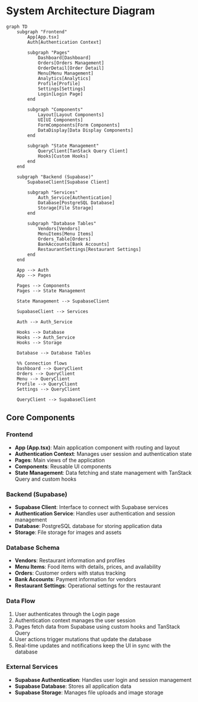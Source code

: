 
# System Architecture Diagram

```mermaid
graph TD
    subgraph "Frontend"
        App[App.tsx]
        Auth[Authentication Context]
        
        subgraph "Pages"
            Dashboard[Dashboard]
            Orders[Orders Management]
            OrderDetail[Order Detail]
            Menu[Menu Management]
            Analytics[Analytics]
            Profile[Profile]
            Settings[Settings]
            Login[Login Page]
        end
        
        subgraph "Components"
            Layout[Layout Components]
            UI[UI Components]
            FormComponents[Form Components]
            DataDisplay[Data Display Components]
        end
        
        subgraph "State Management"
            QueryClient[TanStack Query Client]
            Hooks[Custom Hooks]
        end
    end
    
    subgraph "Backend (Supabase)"
        SupabaseClient[Supabase Client]
        
        subgraph "Services"
            Auth_Service[Authentication]
            Database[PostgreSQL Database]
            Storage[File Storage]
        end
        
        subgraph "Database Tables"
            Vendors[Vendors]
            MenuItems[Menu Items]
            Orders_Table[Orders]
            BankAccounts[Bank Accounts]
            RestaurantSettings[Restaurant Settings]
        end
    end
    
    App --> Auth
    App --> Pages
    
    Pages --> Components
    Pages --> State Management
    
    State Management --> SupabaseClient
    
    SupabaseClient --> Services
    
    Auth --> Auth_Service
    
    Hooks --> Database
    Hooks --> Auth_Service
    Hooks --> Storage
    
    Database --> Database Tables
    
    %% Connection flows
    Dashboard --> QueryClient
    Orders --> QueryClient
    Menu --> QueryClient
    Profile --> QueryClient
    Settings --> QueryClient
    
    QueryClient --> SupabaseClient
```

## Core Components

### Frontend

- **App (App.tsx)**: Main application component with routing and layout
- **Authentication Context**: Manages user session and authentication state
- **Pages**: Main views of the application
- **Components**: Reusable UI components
- **State Management**: Data fetching and state management with TanStack Query and custom hooks

### Backend (Supabase)

- **Supabase Client**: Interface to connect with Supabase services
- **Authentication Service**: Handles user authentication and session management
- **Database**: PostgreSQL database for storing application data
- **Storage**: File storage for images and assets

### Database Schema

- **Vendors**: Restaurant information and profiles
- **Menu Items**: Food items with details, prices, and availability
- **Orders**: Customer orders with status tracking
- **Bank Accounts**: Payment information for vendors
- **Restaurant Settings**: Operational settings for the restaurant

### Data Flow

1. User authenticates through the Login page
2. Authentication context manages the user session
3. Pages fetch data from Supabase using custom hooks and TanStack Query
4. User actions trigger mutations that update the database
5. Real-time updates and notifications keep the UI in sync with the database

### External Services

- **Supabase Authentication**: Handles user login and session management
- **Supabase Database**: Stores all application data
- **Supabase Storage**: Manages file uploads and image storage
